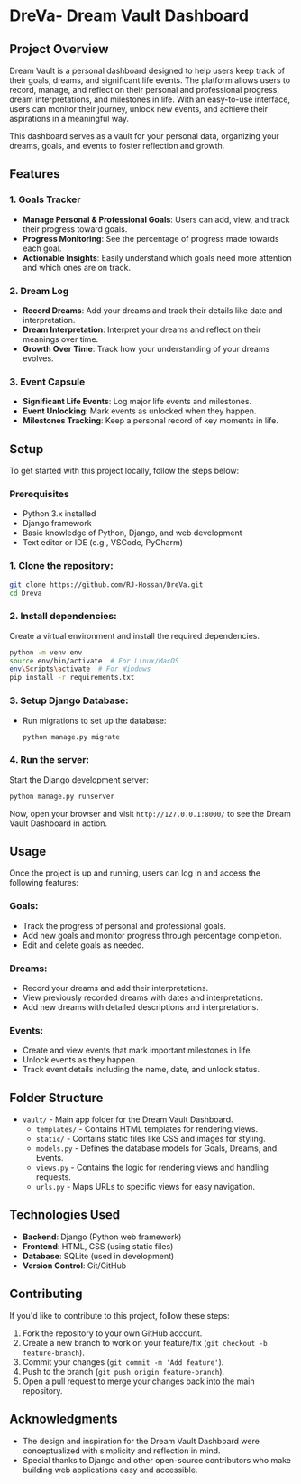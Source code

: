 # DreVa- Dream Vault Dashboard

## Project Overview

Dream Vault is a personal dashboard designed to help users keep track of their goals, dreams, and significant life events. The platform allows users to record, manage, and reflect on their personal and professional progress, dream interpretations, and milestones in life. With an easy-to-use interface, users can monitor their journey, unlock new events, and achieve their aspirations in a meaningful way.

This dashboard serves as a vault for your personal data, organizing your dreams, goals, and events to foster reflection and growth.

## Features

### 1. **Goals Tracker**
   - **Manage Personal & Professional Goals**: Users can add, view, and track their progress toward goals.
   - **Progress Monitoring**: See the percentage of progress made towards each goal.
   - **Actionable Insights**: Easily understand which goals need more attention and which ones are on track.

### 2. **Dream Log**
   - **Record Dreams**: Add your dreams and track their details like date and interpretation.
   - **Dream Interpretation**: Interpret your dreams and reflect on their meanings over time.
   - **Growth Over Time**: Track how your understanding of your dreams evolves.

### 3. **Event Capsule**
   - **Significant Life Events**: Log major life events and milestones.
   - **Event Unlocking**: Mark events as unlocked when they happen.
   - **Milestones Tracking**: Keep a personal record of key moments in life.

## Setup

To get started with this project locally, follow the steps below:

### Prerequisites
- Python 3.x installed
- Django framework
- Basic knowledge of Python, Django, and web development
- Text editor or IDE (e.g., VSCode, PyCharm)

### 1. Clone the repository:
   ```bash
   git clone https://github.com/RJ-Hossan/DreVa.git
   cd Dreva
   ```

### 2. Install dependencies:
   Create a virtual environment and install the required dependencies.

   ```bash
   python -m venv env
   source env/bin/activate  # For Linux/MacOS
   env\Scripts\activate  # For Windows
   pip install -r requirements.txt
   ```

### 3. Setup Django Database:
   - Run migrations to set up the database:
     ```bash
     python manage.py migrate
     ```

### 4. Run the server:
   Start the Django development server:
   ```bash
   python manage.py runserver
   ```

   Now, open your browser and visit `http://127.0.0.1:8000/` to see the Dream Vault Dashboard in action.

## Usage

Once the project is up and running, users can log in and access the following features:

### Goals:
   - Track the progress of personal and professional goals.
   - Add new goals and monitor progress through percentage completion.
   - Edit and delete goals as needed.

### Dreams:
   - Record your dreams and add their interpretations.
   - View previously recorded dreams with dates and interpretations.
   - Add new dreams with detailed descriptions and interpretations.

### Events:
   - Create and view events that mark important milestones in life.
   - Unlock events as they happen.
   - Track event details including the name, date, and unlock status.

## Folder Structure

- `vault/` - Main app folder for the Dream Vault Dashboard.
  - `templates/` - Contains HTML templates for rendering views.
  - `static/` - Contains static files like CSS and images for styling.
  - `models.py` - Defines the database models for Goals, Dreams, and Events.
  - `views.py` - Contains the logic for rendering views and handling requests.
  - `urls.py` - Maps URLs to specific views for easy navigation.

## Technologies Used

- **Backend**: Django (Python web framework)
- **Frontend**: HTML, CSS (using static files)
- **Database**: SQLite (used in development)
- **Version Control**: Git/GitHub

## Contributing

If you'd like to contribute to this project, follow these steps:

1. Fork the repository to your own GitHub account.
2. Create a new branch to work on your feature/fix (`git checkout -b feature-branch`).
3. Commit your changes (`git commit -m 'Add feature'`).
4. Push to the branch (`git push origin feature-branch`).
5. Open a pull request to merge your changes back into the main repository.


## Acknowledgments

- The design and inspiration for the Dream Vault Dashboard were conceptualized with simplicity and reflection in mind.
- Special thanks to Django and other open-source contributors who make building web applications easy and accessible.
